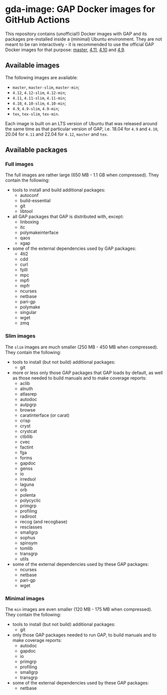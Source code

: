 # gda-image: GAP Docker images for GitHub Actions

This repository contains (unofficial!) Docker images with GAP and its packages pre-installed inside a (minimal) Ubuntu environment. They are not meant to be ran interactively - it is recommended to use the official GAP Docker images for that purpose: [master](https://github.com/gap-system/gap-docker-master), [4.11](https://github.com/gap-system/gap-docker-stable-4.11), [4.10](https://github.com/gap-system/gap-docker-stable-4.10) and [4.9](https://github.com/gap-system/gap-docker-stable-4.9).

## Available images

The following images are available:

- `master`, `master-slim`, `master-min`;
- `4.12`, `4.12-slim`, `4.12-min`;
- `4.11`, `4.11-slim`, `4.11-min`;
- `4.10`, `4.10-slim`, `4.10-min`;
- `4.9`, `4.9-slim`, `4.9-min`;
- `tex`, `tex-slim`, `tex-min`.

Each image is built on an LTS version of Ubuntu that was released around the same time as that particular version of GAP, i.e. 18.04 for `4.9` and `4.10`, 20.04 for `4.11` and 22.04 for `4.12`, `master` and `tex`.

## Available packages

### Full images

The full images are rather large (650 MB - 1.1 GB when compressed). They contain the following:
  * tools to install and build additional packages:
    * autoconf
    * build-essential
    * git
    * libtool
  * all GAP packages that GAP is distributed with, except:
    * linboxing
    * itc
    * polymakeinterface
    * qaos
    * xgap
  * some of the external dependencies used by GAP packages:
    * 4ti2
    * cdd
    * curl
    * fplll
    * mpc
    * mpfi
    * mpfr
    * ncurses
    * netbase
    * pari-gp
    * polymake
    * singular
    * wget
    * zmq
  
### Slim images
  
The `slim` images are much smaller (250 MB - 450 MB when compressed). They contain the following:
  * tools to install (but not build) additional packages:
    * git
  * more or less only those GAP packages that GAP loads by default, as well as those needed to build manuals and to make coverage reports:
    * aclib
    * alnuth
    * atlasrep
    * autodoc
    * autpgrp
    * browse
    * caratinterface (or carat)
    * crisp
    * cryst
    * crystcat
    * ctbllib
    * cvec
    * factint
    * fga
    * forms
    * gapdoc
    * genss
    * io
    * irredsol
    * laguna
    * orb
    * polenta
    * polycyclic
    * primgrp
    * profiling
    * radiroot
    * recog (and recogbase)
    * resclasses
    * smallgrp
    * sophus
    * spinsym
    * tomlib
    * transgrp
    * utils
  * some of the external dependencies used by these GAP packages:
    * ncurses
    * netbase
    * pari-gp
    * wget

### Minimal images
  
The `min` images are even smaller (120 MB - 175 MB when compressed). They contain the following:
  * tools to install (but not build) additional packages:
    * git
  * only those GAP packages needed to run GAP, to build manuals and to make coverage reports:
    * autodoc
    * gapdoc
    * io
    * primgrp
    * profiling
    * smallgrp
    * transgrp
  * some of the external dependencies used by these GAP packages:
    * netbase
